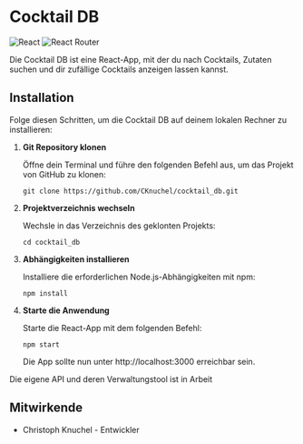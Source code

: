 # Cocktail DB

![React](https://img.shields.io/badge/react-%2320232a.svg?style=for-the-badge&logo=react&logoColor=%2361DAFB) 
![React Router](https://img.shields.io/badge/React_Router-CA4245?style=for-the-badge&logo=react-router&logoColor=white)

Die Cocktail DB ist eine React-App, mit der du nach Cocktails, Zutaten suchen und dir zufällige Cocktails anzeigen lassen kannst.

## Installation

Folge diesen Schritten, um die Cocktail DB auf deinem lokalen Rechner zu installieren:

1. **Git Repository klonen**

   	Öffne dein Terminal und führe den folgenden Befehl aus, um das Projekt von GitHub zu klonen:

   	```shell
   	git clone https://github.com/CKnuchel/cocktail_db.git
	```
	
2. **Projektverzeichnis wechseln**

	Wechsle in das Verzeichnis des geklonten Projekts:

	```shell
	cd cocktail_db
	```
	
3. **Abhängigkeiten installieren**

	Installiere die erforderlichen Node.js-Abhängigkeiten mit npm:

	```shell
	npm install
	```
	
4. **Starte die Anwendung**

	Starte die React-App mit dem folgenden Befehl:

	```shell
	npm start
	```
	
	Die App sollte nun unter http://localhost:3000 erreichbar sein.

Die eigene API und deren Verwaltungstool ist in Arbeit

## Mitwirkende
- Christoph Knuchel - Entwickler

